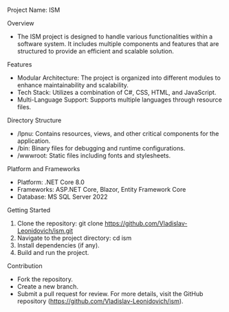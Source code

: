 Project Name: ISM

Overview
  - The ISM project is designed to handle various functionalities within a software system. It includes multiple components and features that are structured to provide an efficient and scalable solution.

Features
  - Modular Architecture: The project is organized into different modules to enhance maintainability and scalability.
  - Tech Stack: Utilizes a combination of C#, CSS, HTML, and JavaScript.
  - Multi-Language Support: Supports multiple languages through resource files.
    
Directory Structure
  - /lpnu: Contains resources, views, and other critical components for the application.
  - /bin: Binary files for debugging and runtime configurations.
  - /wwwroot: Static files including fonts and stylesheets.
    
Platform and Frameworks
  - Platform: .NET Core 8.0
  - Frameworks: ASP.NET Core, Blazor, Entity Framework Core
  - Database: MS SQL Server 2022
    
Getting Started
  1. Clone the repository:
      git clone https://github.com/Vladislav-Leonidovich/ism.git
  2. Navigate to the project directory:
      cd ism
  3. Install dependencies (if any).
  4. Build and run the project.
     
Contribution
  - Fork the repository.
  - Create a new branch.
  - Submit a pull request for review.
For more details, visit the GitHub repository (https://github.com/Vladislav-Leonidovich/ism).
